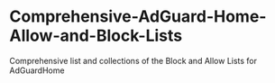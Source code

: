 # Comprehensive-AdGuard-Home-Allow-and-Block-Lists
Comprehensive list and collections of the Block and Allow Lists for AdGuardHome

